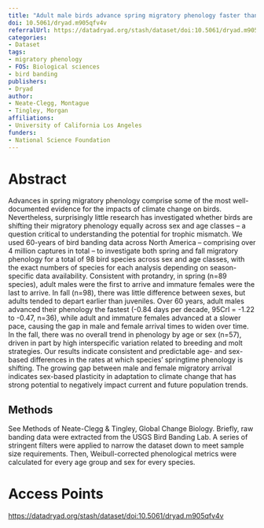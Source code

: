 ```yaml
---
title: "Adult male birds advance spring migratory phenology faster than females and juveniles across North America"
doi: 10.5061/dryad.m905qfv4v
referralUrl: https://datadryad.org/stash/dataset/doi:10.5061/dryad.m905qfv4v
categories:
- Dataset
tags:
- migratory phenology
- FOS: Biological sciences
- bird banding
publishers:
- Dryad
author:
- Neate-Clegg, Montague
- Tingley, Morgan
affiliations:
- University of California Los Angeles
funders:
- National Science Foundation
---
```


# Abstract
Advances in spring migratory phenology comprise some of the most well-documented evidence for the impacts of climate change on birds. Nevertheless, surprisingly little research has investigated whether birds are shifting their migratory phenology equally across sex and age classes – a question critical to understanding the potential for trophic mismatch. We used 60-years of bird banding data across North America – comprising over 4 million captures in total – to investigate both spring and fall migratory phenology for a total of 98 bird species across sex and age classes, with the exact numbers of species for each analysis depending on season-specific data availability. Consistent with protandry, in spring (n=89 species), adult males were the first to arrive and immature females were the last to arrive. In fall (n=98), there was little difference between sexes, but adults tended to depart earlier than juveniles. Over 60 years, adult males advanced their phenology the fastest (-0.84 days per decade, 95CrI = -1.22 to -0.47, n=36), while adult and immature females advanced at a slower pace, causing the gap in male and female arrival times to widen over time. In the fall, there was no overall trend in phenology by age or sex (n=57), driven in part by high interspecific variation related to breeding and molt strategies. Our results indicate consistent and predictable age- and sex-based differences in the rates at which species’ springtime phenology is shifting. The growing gap between male and female migratory arrival indicates sex-based plasticity in adaptation to climate change that has strong potential to negatively impact current and future population trends.

## Methods
See Methods of Neate-Clegg &amp; Tingley, Global Change Biology. Briefly, raw banding data were extracted from the USGS Bird Banding Lab. A series of stringent filters were applied to narrow the dataset down to meet sample size requirements. Then, Weibull-corrected phenological metrics were calculated for every age group and sex for every species.

# Access Points
https://datadryad.org/stash/dataset/doi:10.5061/dryad.m905qfv4v